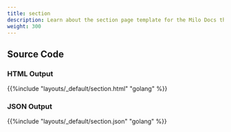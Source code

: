 ```yaml
---
title: section
description: Learn about the section page template for the Milo Docs theme.
weight: 300
---
```


## Source Code 

### HTML Output 

{{%include "layouts/_default/section.html" "golang" %}}

### JSON Output 

{{%include "layouts/_default/section.json" "golang" %}}